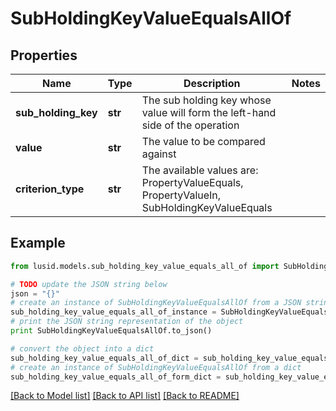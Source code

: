 # SubHoldingKeyValueEqualsAllOf


## Properties
Name | Type | Description | Notes
------------ | ------------- | ------------- | -------------
**sub_holding_key** | **str** | The sub holding key whose value will form the left-hand side of the operation | 
**value** | **str** | The value to be compared against | 
**criterion_type** | **str** | The available values are: PropertyValueEquals, PropertyValueIn, SubHoldingKeyValueEquals | 

## Example

```python
from lusid.models.sub_holding_key_value_equals_all_of import SubHoldingKeyValueEqualsAllOf

# TODO update the JSON string below
json = "{}"
# create an instance of SubHoldingKeyValueEqualsAllOf from a JSON string
sub_holding_key_value_equals_all_of_instance = SubHoldingKeyValueEqualsAllOf.from_json(json)
# print the JSON string representation of the object
print SubHoldingKeyValueEqualsAllOf.to_json()

# convert the object into a dict
sub_holding_key_value_equals_all_of_dict = sub_holding_key_value_equals_all_of_instance.to_dict()
# create an instance of SubHoldingKeyValueEqualsAllOf from a dict
sub_holding_key_value_equals_all_of_form_dict = sub_holding_key_value_equals_all_of.from_dict(sub_holding_key_value_equals_all_of_dict)
```
[[Back to Model list]](../README.md#documentation-for-models) [[Back to API list]](../README.md#documentation-for-api-endpoints) [[Back to README]](../README.md)


